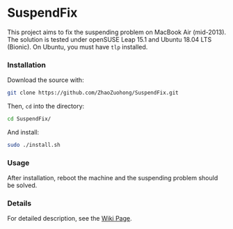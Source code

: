 # SuspendFix

This project aims to fix the suspending problem on MacBook Air (mid-2013). The solution is tested under openSUSE Leap 15.1 and Ubuntu 18.04 LTS (Bionic). On Ubuntu, you must have `tlp` installed.

### Installation

Download the source with:

```bash
git clone https://github.com/ZhaoZuohong/SuspendFix.git
```

Then, `cd` into the directory:

```bash
cd SuspendFix/
```

And install:

```bash
sudo ./install.sh
```

### Usage

After installation, reboot the machine and the suspending problem should be solved.

### Details

For detailed description, see the [Wiki Page](https://github.com/ZhaoZuohong/SuspendFix/wiki).